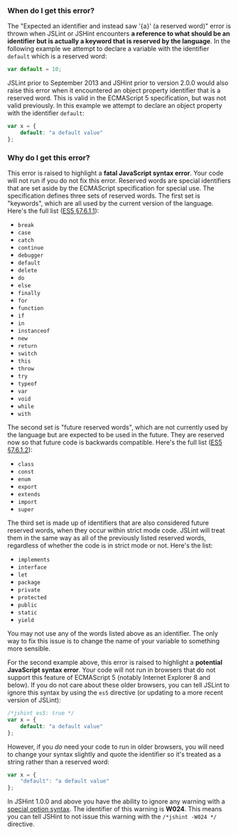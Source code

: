 <!---
{
    "titles": [
        "Expected an identifier and instead saw '{a}' (a reserved word)",
        "W024"
    ],
    "slugs": [
        "expected-an-identifier-and-instead-saw-a-a-reserved-word",
        "w024"
    ],
    "linters": [
        "jslint",
        "jshint"
    ],
    "author": "jallardice"
}
-->

### When do I get this error?

The "Expected an identifier and instead saw '{a}' (a reserved word)" error is
thrown when JSLint or JSHint encounters **a reference to what should be an
identifier but is actually a keyword that is reserved by the language**. In the
following example we attempt to declare a variable with the identifier `default`
which is a reserved word:

<!---
{
    "linter": "jslint"
}
-->
```javascript
var default = 10;
```

JSLint prior to September 2013 and JSHint prior to version 2.0.0 would also
raise this error when it encountered an object property identifier that is a
reserved word. This is valid in the ECMAScript 5 specification, but was not
valid previously. In this example we attempt to declare an object property with
the identifier `default`:

<!---
{
    "linter": "jshint",
    "version": "1.1.0"
}
-->
```javascript
var x = {
    default: "a default value"
};
```

### Why do I get this error?

This error is raised to highlight a **fatal JavaScript syntax error**. Your code
will not run if you do not fix this error. Reserved words are special
identifiers that are set aside by the ECMAScript specification for special use.
The specification defines three sets of reserved words. The first set is
"keywords", which are all used by the current version of the language. Here's
the full list ([ES5 &sect;7.6.1.1][es5-7.6.1.1]):

 - `break`
 - `case`
 - `catch`
 - `continue`
 - `debugger`
 - `default`
 - `delete`
 - `do`
 - `else`
 - `finally`
 - `for`
 - `function`
 - `if`
 - `in`
 - `instanceof`
 - `new`
 - `return`
 - `switch`
 - `this`
 - `throw`
 - `try`
 - `typeof`
 - `var`
 - `void`
 - `while`
 - `with`

The second set is "future reserved words", which are not currently used by the
language but are expected to be used in the future. They are reserved now so
that future code is backwards compatible. Here's the full list ([ES5
&sect;7.6.1.2][es5-7.6.1.2]):

 - `class`
 - `const`
 - `enum`
 - `export`
 - `extends`
 - `import`
 - `super`

The third set is made up of identifiers that are also considered future reserved
words, when they occur within strict mode code. JSLint will treat them in the
same way as all of the previously listed reserved words, regardless of whether
the code is in strict mode or not. Here's the list:

 - `implements`
 - `interface`
 - `let`
 - `package`
 - `private`
 - `protected`
 - `public`
 - `static`
 - `yield`

You may not use any of the words listed above as an identifier. The only way to
fix this issue is to change the name of your variable to something more
sensible.

For the second example above, this error is raised to highlight a **potential
JavaScript syntax error**. Your code will not run in browsers that do not
support this feature of ECMAScript 5 (notably Internet Explorer 8 and below). If
you do not care about these older browsers, you can tell JSLint to ignore this
syntax by using the `es5` directive (or updating to a more recent version of
JSLint):

<!---
{
    "linter": "jshint",
    "version": "1.1.0"
}
-->
```javascript
/*jshint es5: true */
var x = {
    default: "a default value"
};
```

However, if you *do* need your code to run in older browsers, you will need to
change your syntax slightly and quote the identifier so it's treated as a string
rather than a reserved word:

<!---
{
    "linter": "jshint",
    "version": "1.1.0"
}
-->
```javascript
var x = {
    "default": "a default value"
};
```

In JSHint 1.0.0 and above you have the ability to ignore any warning with a
[special option syntax][jshintopts]. The identifier of this warning is **W024**.
This means you can tell JSHint to not issue this warning with the `/*jshint
-W024 */` directive.

[es5-7.6.1.1]: http://es5.github.com/#x7.6.1.1
[es5-7.6.1.2]: http://es5.github.com/#x7.6.1.2
[jshintopts]: http://jshint.com/docs/#options
